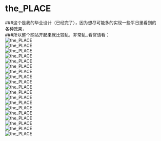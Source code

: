 # the_PLACE
###这个是我的毕业设计（已经完了），因为想尽可能多的实现一些平日里看到的各种效果，
<br/>
###所以整个网站开起来就比较乱，非常乱..看官请看：
<br/>
![the_PLACE](web-gif/01.gif)
<br/>
![the_PLACE](web-gif/1.gif)
<br/>
![the_PLACE](web-gif/2.gif)
<br/>
![the_PLACE](web-gif/3.gif)
<br/>
![the_PLACE](web-gif/4.gif)
<br/>
![the_PLACE](web-gif/6.gif)
<br/>
![the_PLACE](web-gif/7.gif)
<br/>
![the_PLACE](web-gif/8.gif)
<br/>
![the_PLACE](web-gif/9.gif)
<br/>
![the_PLACE](web-gif/10.gif)
<br/>
![the_PLACE](web-gif/11.gif)
<br/>
![the_PLACE](web-gif/12.gif)
<br/>
![the_PLACE](web-gif/13.gif)
<br/>
![the_PLACE](web-gif/14.gif)
<br/>
![the_PLACE](web-gif/15.gif)
<br/>
![the_PLACE](web-gif/16.gif)
<br/>
![the_PLACE](web-gif/17.gif)
<br/>
![the_PLACE](web-gif/18.gif)
<br/>
![the_PLACE](web-gif/19.gif)


